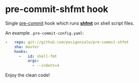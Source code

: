 # pre-commit-shfmt hook

Single [pre-commit](http://pre-commit.com/) hook which runs **[shfmt](https://github.com/mvdan/sh)** on shell script files.


An example `.pre-commit-config.yaml`:

```yaml
-   repo: git://github.com/pecigonzalo/pre-commit-shfmt
    sha: master
    hooks:
      -   id: shell-fmt
          args:
            - --indent=4
```

Enjoy the clean code!

